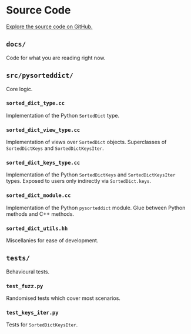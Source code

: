 # Source Code

[Explore the source code on GitHub.](https://github.com/tfpf/pysorteddict)

## `docs/`

Code for what you are reading right now.

## `src/pysorteddict/`

Core logic.

### `sorted_dict_type.cc`

Implementation of the Python `SortedDict` type.

### `sorted_dict_view_type.cc`

Implementation of views over `SortedDict` objects. Superclasses of `SortedDictKeys` and `SortedDictKeysIter`.

### `sorted_dict_keys_type.cc`

Implementation of the Python `SortedDictKeys` and `SortedDictKeysIter` types. Exposed to users only indirectly via
`SortedDict.keys`.

### `sorted_dict_module.cc`

Implementation of the Python `pysorteddict` module. Glue between Python methods and C++ methods.

### `sorted_dict_utils.hh`

Miscellanies for ease of development.

## `tests/`

Behavioural tests.

### `test_fuzz.py`

Randomised tests which cover most scenarios.

### `test_keys_iter.py`

Tests for `SortedDictKeysIter`.

